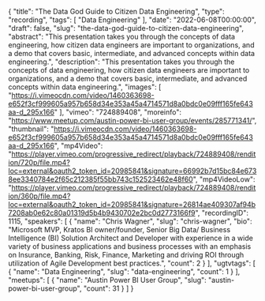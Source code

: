 {
  "title": "The Data God Guide to Citizen Data Engineering",
  "type": "recording",
  "tags": [
    "Data Engineering"
  ],
  "date": "2022-06-08T00:00:00",
  "draft": false,
  "slug": "the-data-god-guide-to-citizen-data-engineering",
  "abstract": "This presentation takes you through the concepts of data engineering, how citizen data engineers are important to organizations, and a demo that covers basic, intermediate, and advanced concepts within data engineering.",
  "description": "This presentation takes you through the concepts of data engineering, how citizen data engineers are important to organizations, and a demo that covers basic, intermediate, and advanced concepts within data engineering.",
  "images": [
    "https://i.vimeocdn.com/video/1460363698-e652f3cf999605a957b658d34e353a45a4714571d8a0bdc0e09fff165fe643aa-d_295x166"
  ],
  "vimeo": "724889408",
  "moreinfo": "https://www.meetup.com/austin-power-bi-user-group/events/285771341/",
  "thumbnail": "https://i.vimeocdn.com/video/1460363698-e652f3cf999605a957b658d34e353a45a4714571d8a0bdc0e09fff165fe643aa-d_295x166",
  "mp4Video": "https://player.vimeo.com/progressive_redirect/playback/724889408/rendition/720p/file.mp4?loc=external&oauth2_token_id=20985841&signature=66992b7d15bc84e6738ee3340784e2f65c212385f55bb743c152523462e48f60",
  "mp4VideoLow": "https://player.vimeo.com/progressive_redirect/playback/724889408/rendition/360p/file.mp4?loc=external&oauth2_token_id=20985841&signature=26814ae409307af94b7208ab0e62c80a01319d5b4b9430702e2bc0d2773166f9",
  "recordingID": 1115,
  "speakers": [
    {
      "name": "Chris Wagner",
      "slug": "chris-wagner",
      "bio": "Microsoft MVP, Kratos BI owner/founder, Senior Big Data/ Business Intelligence (BI) Solution Architect and Developer with experience in a wide variety of business applications and business processes with an emphasis on Insurance, Banking, Risk, Finance, Marketing and driving ROI through utilization of Agile Development best practices.",
      "count": 2
    }
  ],
  "ugtvtags": [
    {
      "name": "Data Engineering",
      "slug": "data-engineering",
      "count": 1
    }
  ],
  "meetups": [
    {
      "name": "Austin Power BI User Group",
      "slug": "austin-power-bi-user-group",
      "count": 31
    }
  ]
}
